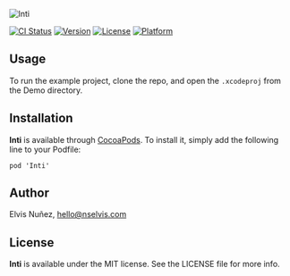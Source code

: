 ![Inti](https://github.com/NSElvis/Inti/blob/master/Images/cover.png)

[![CI Status](http://img.shields.io/travis/NSElvis/Inti.svg?style=flat)](https://travis-ci.org/NSElvis/Inti)
[![Version](https://img.shields.io/cocoapods/v/Inti.svg?style=flat)](http://cocoadocs.org/docsets/Inti)
[![License](https://img.shields.io/cocoapods/l/Inti.svg?style=flat)](http://cocoadocs.org/docsets/Inti)
[![Platform](https://img.shields.io/cocoapods/p/Inti.svg?style=flat)](http://cocoadocs.org/docsets/Inti)

## Usage

To run the example project, clone the repo, and open the `.xcodeproj` from the Demo directory.

## Installation

**Inti** is available through [CocoaPods](http://cocoapods.org). To install
it, simply add the following line to your Podfile:

`pod 'Inti'`

## Author

Elvis Nuñez, hello@nselvis.com

## License

**Inti** is available under the MIT license. See the LICENSE file for more info.

